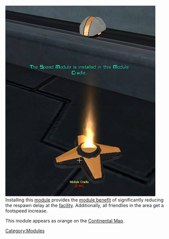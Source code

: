 ![](images/Speed_module.jpg "fig:Speed_module.jpg") Installing this
[module](Modules.md) provides the [module
benefit](module_benefit.md) of significantly reducing the
respawn delay at the [facility](Facility.md). Additionally, all
friendlies in the area get a footspeed increase.

This module appears as orange on the [Continental
Map](Continental_Map.md).

[Category:Modules](Category:Modules.md)
